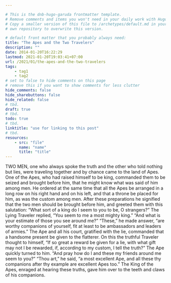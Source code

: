 ```yaml
---

# This is the dnb-hugo-garuda frontmatter template. 
# Remove comments and items you won't need in your daily work with Hugo.
# Copy a smaller version of this file to /archetypes/default.md in your
# own repository to overwrite this version.

# default front matter that you probably always need:
title: "The Apes and the Two Travelers"
description: ""
date: 2014-01-20T16:22:29
lastmod: 2021-01-20T19:03:41+07:00
url: /2021/01/the-apes-and-the-two-travelers
tags:
    - tag1
    - tag2
# set to false to hide comments on this page
# remove this if you want to show comments for less clutter
hide_comments: false
hide_sharebuttons: false
hide_related: false
# tbd.
draft: true
# tbd.
todo: true
# tbd.
linktitle: "use for linking to this post"
# tbd.
resources:
    - src: "file"
      name: "name"
      title: "title"
---
```

TWO MEN, one who always spoke the truth and the other who told nothing but lies, were traveling together and by chance came to the land of Apes. One of the Apes, who had raised himself to be king, commanded them to be seized and brought before him, that he might know what was said of him among men. He ordered at the same time that all the Apes be arranged in a long row on his right hand and on his left, and that a throne be placed for him, as was the custom among men. After these preparations he signified that the two men should be brought before him, and greeted them with this salutation: “What sort of a king do I seem to you to be, O strangers?” The Lying Traveler replied, “You seem to me a most mighty king.” “And what is your estimate of those you see around me?” “These,” he made answer, “are worthy companions of yourself, fit at least to be ambassadors and leaders of armies.” The Ape and all his court, gratified with the lie, commanded that a handsome present be given to the flatterer. On this the truthful Traveler thought to himself, “If so great a reward be given for a lie, with what gift may not I be rewarded, if, according to my custom, I tell the truth?” The Ape quickly turned to him. “And pray how do I and these my friends around me seem to you?” “Thou art,” he said, “a most excellent Ape, and all these thy companions after thy example are excellent Apes too.” The King of the Apes, enraged at hearing these truths, gave him over to the teeth and claws of his companions.


